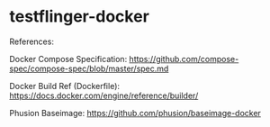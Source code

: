 # testflinger-docker

References:

Docker Compose Specification:
https://github.com/compose-spec/compose-spec/blob/master/spec.md

Docker Build Ref (Dockerfile):
https://docs.docker.com/engine/reference/builder/

Phusion Baseimage:
https://github.com/phusion/baseimage-docker
